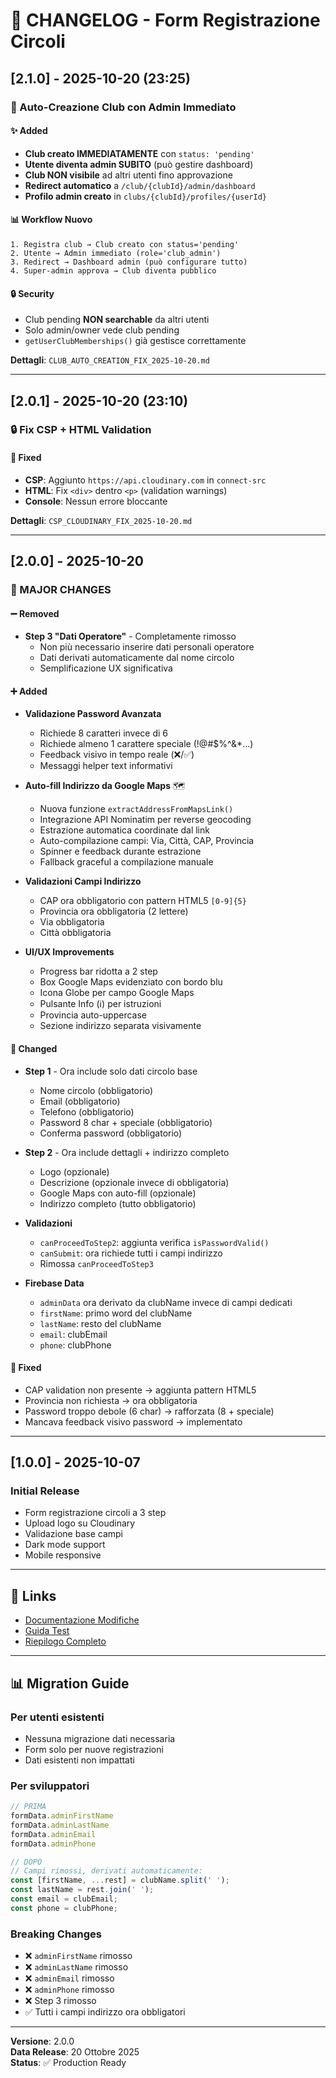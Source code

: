 # 📝 CHANGELOG - Form Registrazione Circoli

## [2.1.0] - 2025-10-20 (23:25)

### 🚀 Auto-Creazione Club con Admin Immediato

#### ✨ Added
- **Club creato IMMEDIATAMENTE** con `status: 'pending'`
- **Utente diventa admin SUBITO** (può gestire dashboard)
- **Club NON visibile** ad altri utenti fino approvazione
- **Redirect automatico** a `/club/{clubId}/admin/dashboard`
- **Profilo admin creato** in `clubs/{clubId}/profiles/{userId}`

#### 📊 Workflow Nuovo
```
1. Registra club → Club creato con status='pending'
2. Utente → Admin immediato (role='club_admin')
3. Redirect → Dashboard admin (può configurare tutto)
4. Super-admin approva → Club diventa pubblico
```

#### 🔒 Security
- Club pending **NON searchable** da altri utenti
- Solo admin/owner vede club pending
- `getUserClubMemberships()` già gestisce correttamente

**Dettagli**: `CLUB_AUTO_CREATION_FIX_2025-10-20.md`

---

## [2.0.1] - 2025-10-20 (23:10)

### 🔒 Fix CSP + HTML Validation

#### 🐛 Fixed
- **CSP**: Aggiunto `https://api.cloudinary.com` in `connect-src`
- **HTML**: Fix `<div>` dentro `<p>` (validation warnings)
- **Console**: Nessun errore bloccante

**Dettagli**: `CSP_CLOUDINARY_FIX_2025-10-20.md`

---

## [2.0.0] - 2025-10-20

### 🎉 MAJOR CHANGES

#### ➖ Removed
- **Step 3 "Dati Operatore"** - Completamente rimosso
  - Non più necessario inserire dati personali operatore
  - Dati derivati automaticamente dal nome circolo
  - Semplificazione UX significativa

#### ➕ Added
- **Validazione Password Avanzata**
  - Richiede 8 caratteri invece di 6
  - Richiede almeno 1 carattere speciale (!@#$%^&*...)
  - Feedback visivo in tempo reale (❌/✅)
  - Messaggi helper text informativi

- **Auto-fill Indirizzo da Google Maps** 🗺️
  - Nuova funzione `extractAddressFromMapsLink()`
  - Integrazione API Nominatim per reverse geocoding
  - Estrazione automatica coordinate dal link
  - Auto-compilazione campi: Via, Città, CAP, Provincia
  - Spinner e feedback durante estrazione
  - Fallback graceful a compilazione manuale

- **Validazioni Campi Indirizzo**
  - CAP ora obbligatorio con pattern HTML5 `[0-9]{5}`
  - Provincia ora obbligatoria (2 lettere)
  - Via obbligatoria
  - Città obbligatoria

- **UI/UX Improvements**
  - Progress bar ridotta a 2 step
  - Box Google Maps evidenziato con bordo blu
  - Icona Globe per campo Google Maps
  - Pulsante Info (ℹ️) per istruzioni
  - Provincia auto-uppercase
  - Sezione indirizzo separata visivamente

#### 🔄 Changed
- **Step 1** - Ora include solo dati circolo base
  - Nome circolo (obbligatorio)
  - Email (obbligatorio)
  - Telefono (obbligatorio)
  - Password 8 char + speciale (obbligatorio)
  - Conferma password (obbligatorio)

- **Step 2** - Ora include dettagli + indirizzo completo
  - Logo (opzionale)
  - Descrizione (opzionale invece di obbligatoria)
  - Google Maps con auto-fill (opzionale)
  - Indirizzo completo (tutto obbligatorio)

- **Validazioni**
  - `canProceedToStep2`: aggiunta verifica `isPasswordValid()`
  - `canSubmit`: ora richiede tutti i campi indirizzo
  - Rimossa `canProceedToStep3`

- **Firebase Data**
  - `adminData` ora derivato da clubName invece di campi dedicati
  - `firstName`: primo word del clubName
  - `lastName`: resto del clubName
  - `email`: clubEmail
  - `phone`: clubPhone

#### 🐛 Fixed
- CAP validation non presente → aggiunta pattern HTML5
- Provincia non richiesta → ora obbligatoria
- Password troppo debole (6 char) → rafforzata (8 + speciale)
- Mancava feedback visivo password → implementato

---

## [1.0.0] - 2025-10-07

### Initial Release
- Form registrazione circoli a 3 step
- Upload logo su Cloudinary
- Validazione base campi
- Dark mode support
- Mobile responsive

---

## 🔗 Links

- [Documentazione Modifiche](MODIFICHE_FORM_REGISTRAZIONE_2025-10-20.md)
- [Guida Test](TEST_FORM_REGISTRAZIONE.md)
- [Riepilogo Completo](RIEPILOGO_COMPLETO.md)

---

## 📊 Migration Guide

### Per utenti esistenti
- Nessuna migrazione dati necessaria
- Form solo per nuove registrazioni
- Dati esistenti non impattati

### Per sviluppatori
```javascript
// PRIMA
formData.adminFirstName
formData.adminLastName
formData.adminEmail
formData.adminPhone

// DOPO
// Campi rimossi, derivati automaticamente:
const [firstName, ...rest] = clubName.split(' ');
const lastName = rest.join(' ');
const email = clubEmail;
const phone = clubPhone;
```

### Breaking Changes
- ❌ `adminFirstName` rimosso
- ❌ `adminLastName` rimosso
- ❌ `adminEmail` rimosso
- ❌ `adminPhone` rimosso
- ❌ Step 3 rimosso
- ✅ Tutti i campi indirizzo ora obbligatori

---

**Versione**: 2.0.0  
**Data Release**: 20 Ottobre 2025  
**Status**: ✅ Production Ready
